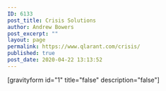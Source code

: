 ```yaml
---
ID: 6133
post_title: Crisis Solutions
author: Andrew Bowers
post_excerpt: ""
layout: page
permalink: https://www.qlarant.com/crisis/
published: true
post_date: 2020-04-22 13:13:52
---
```

[gravityform id="1" title="false" description="false"]